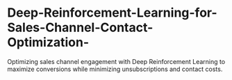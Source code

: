 # Deep-Reinforcement-Learning-for-Sales-Channel-Contact-Optimization-
Optimizing sales channel engagement with Deep Reinforcement Learning to maximize conversions while minimizing unsubscriptions and contact costs.
